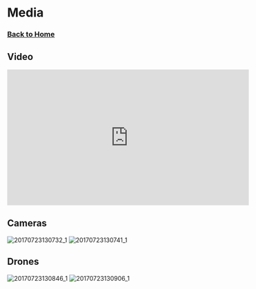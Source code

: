 # Media


### [Back to Home](index.md)



## Video
<iframe width="560" height="315" src="https://www.youtube.com/embed/SPmatCAUfrI" frameborder="0" allowfullscreen></iframe>

## Cameras
![20170723130732_1](https://user-images.githubusercontent.com/23726131/28498864-566e8e60-6fa8-11e7-861f-29095ef1b1de.jpg)
![20170723130741_1](https://user-images.githubusercontent.com/23726131/28498866-566ee4c8-6fa8-11e7-9dad-3082c47b7283.jpg)
## Drones
![20170723130846_1](https://user-images.githubusercontent.com/23726131/28498867-566f530e-6fa8-11e7-953f-25e849555676.jpg)
![20170723130906_1](https://user-images.githubusercontent.com/23726131/28498868-566fd0f4-6fa8-11e7-8513-9124cd78351f.jpg)
